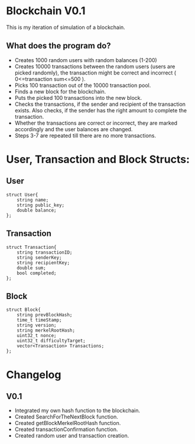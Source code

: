 # Blockchain V0.1  

This is my iteration of simulation of a blockchain.  

## What does the program do?  
- Creates 1000 random users with random balances (1-200)  
- Creates 10000 transactions between the random users (users are picked randomly), the transaction might be correct and incorrect ( 0<=transaction sum<=500 ).
- Picks 100 transaction out of the 10000 transaction pool.  
- Finds a new block for the blockchain.  
- Puts the picked 100 transactions into the new block.  
- Checks the transactions, if the sender and recipient of the transaction exists. Also checks, if the sender has the right amount to complete the transaction.  
- Whether the transactions are correct or incorrect, they are marked accordingly and the user balances are changed.  
- Steps 3-7 are repeated till there are no more transactions.

# User, Transaction and Block Structs:  
## User  
```
struct User{
    string name;
    string public_key;
    double balance;
};
```
## Transaction  
```
struct Transaction{
    string transactionID;
    string senderKey;
    string recipientKey;
    double sum;
    bool completed;
};
```
## Block  
```
struct Block{
    string prevBlockHash;
    time_t timeStamp;
    string version;
    string merkelRootHash;
    uint32_t nonce;
    uint32_t difficultyTarget;
    vector<Transaction> Transactions;
};
```
# Changelog  
## V0.1  
- Integrated my own hash function to the blockchain.  
- Created SearchForTheNextBlock function.  
- Created getBlockMerkelRootHash function.
- Created transactionConfirmation function.  
- Created random user and transaction creation.

